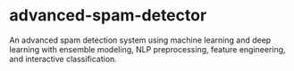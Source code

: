 # advanced-spam-detector
An advanced spam detection system using machine learning and deep learning with ensemble modeling, NLP preprocessing, feature engineering, and interactive classification.
